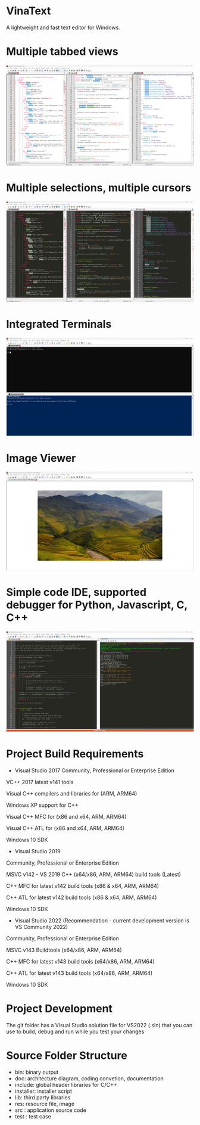# VinaText
A lightweight and fast text editor for Windows.

# Multiple tabbed views
![alt text](https://github.com/vinadevs/VinaText/blob/master/doc/Screenshot_App_1.png?raw=true)

# Multiple selections, multiple cursors
![alt text](https://github.com/vinadevs/VinaText/blob/master/doc/Screenshot_App_2.png?raw=true)

# Integrated Terminals
![alt text](https://github.com/vinadevs/VinaText/blob/master/doc/Screenshot_App_3.png?raw=true)

# Image Viewer
![alt text](https://github.com/vinadevs/VinaText/blob/master/doc/Screenshot_App_4.png?raw=true)

# Simple code IDE, supported debugger for Python, Javascript, C, C++
![alt text](https://github.com/vinadevs/VinaText/blob/master/doc/Screenshot_App_5.png?raw=true)

# Project Build Requirements

- Visual Studio 2017
Community, Professional or Enterprise Edition

VC++ 2017 latest v141 tools

Visual C++ compilers and libraries for (ARM, ARM64)

Windows XP support for C++

Visual C++ MFC for (x86 and x64, ARM, ARM64)

Visual C++ ATL for (x86 and x64, ARM, ARM64)

Windows 10 SDK

- Visual Studio 2019

Community, Professional or Enterprise Edition

MSVC v142 - VS 2019 C++ (x64/x86, ARM, ARM64) build tools (Latest)

C++ MFC for latest v142 build tools (x86 & x64, ARM, ARM64)

C++ ATL for latest v142 build tools (x86 & x64, ARM, ARM64)

Windows 10 SDK

- Visual Studio 2022 (Recommendation - current development version is VS Community 2022)

Community, Professional or Enterprise Edition

MSVC v143 Buildtools (x64/x86, ARM, ARM64)

C++ MFC for latest v143 build tools (x64/x86, ARM, ARM64)

C++ ATL for latest v143 build tools (x64/x86, ARM, ARM64)

Windows 10 SDK

# Project Development
The git folder has a Visual Studio solution file for VS2022 (.sln) that you can use to build, debug and run while you test your changes

# Source Folder Structure
- bin: binary output
- doc: architecture diagram, coding convetion, documentation
- include: global header libraries for C/C++
- installer: installer script
- lib: third party libraries
- res: resource file, image
- src : application source code
- test : test case
